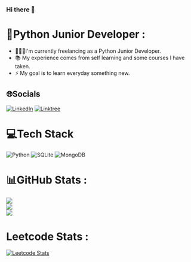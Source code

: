 ### Hi there 👋

<!--
**adityaa-codes/adityaa-codes** is a ✨ _special_ ✨ repository because its `README.md` (this file) appears on your GitHub profile.

Here are some ideas to get you started:

- 🔭 I’m currently working on ...
- 🌱 I’m currently learning ...
- 👯 I’m looking to collaborate on ...
- 🤔 I’m looking for help with ...
- 💬 Ask me about ...
- 📫 How to reach me: ...
- 😄 Pronouns: ...
- ⚡ Fun fact: ...
-->
# 💫Python Junior Developer :
- 👨🏻‍💻I'm currently freelancing as a Python Junior Developer.
- 📚 My experience comes from self learning and some courses I have taken.
- ⚡️ My goal is to learn everyday something new.


## 🌐Socials
[![LinkedIn](https://img.shields.io/badge/LinkedIn-0077B5?style=for-the-badge&logo=linkedin&logoColor=white)](https://www.linkedin.com/in/vasilis-gkatzis-9600b7230) 
[![Linktree](https://img.shields.io/badge/linktree-1de9b6?style=for-the-badge&logo=linktree&logoColor=white)](https://linktr.ee/bilakos26) 


# 💻Tech Stack

 ![Python](https://img.shields.io/badge/python-3670A0?style=for-the-badge&logo=python&logoColor=ffdd54) ![SQLite](https://img.shields.io/badge/sqlite-%2307405e.svg?style=for-the-badge&logo=sqlite&logoColor=white) ![MongoDB](https://img.shields.io/badge/MongoDB-4EA94B?style=for-the-badge&logo=mongodb&logoColor=white)

# 📊GitHub Stats :
![](https://github-readme-stats.vercel.app/api?username=bilakos26&theme=dark&hide_border=true&include_all_commits=true&count_private=true)<br/>
![](https://github-readme-streak-stats.herokuapp.com/?user=bilakos26&theme=dark&hide_border=true)<br/>
![](https://github-readme-stats.vercel.app/api/top-langs/?username=bilakos26&theme=dark&hide_border=true&include_all_commits=true&count_private=true&layout=compact)

# Leetcode Stats :
[![Leetcode Stats](https://leetcard.jacoblin.cool/bilakos26?theme=nord)](https://leetcode.com/bilakos26)